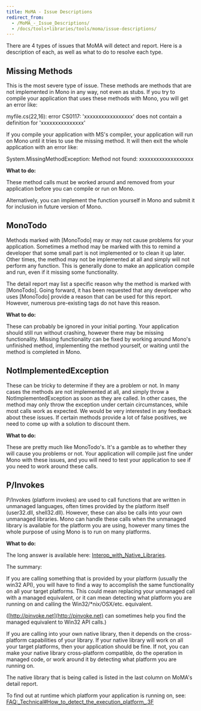 ```yaml
---
title: MoMA - Issue Descriptions
redirect_from:
  - /MoMA_-_Issue_Descriptions/
  - /docs/tools+libraries/tools/moma/issue-descriptions/
---
```


There are 4 types of issues that MoMA will detect and report. Here is a description of each, as well as what to do to resolve each type.

Missing Methods
---------------

This is the most severe type of issue. These methods are methods that are not implemented in Mono in any way, not even as stubs. If you try to compile your application that uses these methods with Mono, you will get an error like:

myfile.cs(22,16): error CS0117: 'xxxxxxxxxxxxxxxxx' does not contain a definition for 'xxxxxxxxxxxxxxx'

If you compile your application with MS's compiler, your application will run on Mono until it tries to use the missing method. It will then exit the whole application with an error like:

System.MissingMethodException: Method not found: xxxxxxxxxxxxxxxxxxx

**What to do:**

These method calls must be worked around and removed from your application before you can compile or run on Mono.

Alternatively, you can implement the function yourself in Mono and submit it for inclusion in future version of Mono.

MonoTodo
--------

Methods marked with [MonoTodo] may or may not cause problems for your application. Sometimes a method may be marked with this to remind a developer that some small part is not implemented or to clean it up later. Other times, the method may not be implemented at all and simply will not perform any function. This is generally done to make an application compile and run, even if it missing some functionality.

The detail report may list a specific reason why the method is marked with [MonoTodo]. Going forward, it has been requested that any developer who uses [MonoTodo] provide a reason that can be used for this report. However, numerous pre-existing tags do not have this reason.

**What to do:**

These can probably be ignored in your initial porting. Your application should still run without crashing, however there may be missing functionality. Missing functionality can be fixed by working around Mono's unfinished method, implementing the method yourself, or waiting until the method is completed in Mono.

NotImplementedException
-----------------------

These can be tricky to determine if they are a problem or not. In many cases the methods are not implemented at all, and simply throw a NotImplementedException as soon as they are called. In other cases, the method may only throw the exception under certain circumstances, while most calls work as expected. We would be very interested in any feedback about these issues. If certain methods provide a lot of false positives, we need to come up with a solution to discount them.

**What to do:**

These are pretty much like MonoTodo's. It's a gamble as to whether they will cause you problems or not. Your application will compile just fine under Mono with these issues, and you will need to test your application to see if you need to work around these calls.

P/Invokes
---------

P/Invokes (platform invokes) are used to call functions that are written in unmanaged languages, often times provided by the platform itself (user32.dll, shell32.dll). However, these can also be calls into your own unmanaged libraries. Mono can handle these calls when the unmanaged library is available for the platform you are using, however many times the whole purpose of using Mono is to run on many platforms.

**What to do:**

The long answer is available here: [Interop_with_Native_Libraries](/docs/advanced/pinvoke/).

The summary:

If you are calling something that is provided by your platform (usually the win32 API), you will have to find a way to accomplish the same functionality on all your target platforms. This could mean replacing your unmanaged call with a managed equivalent, or it can mean detecting what platform you are running on and calling the Win32/\*nix/OSX/etc. equivalent.

([http://pinvoke.net](http://pinvoke.net) can sometimes help you find the managed equivalent to Win32 API calls.)

If you are calling into your own native library, then it depends on the cross-platform capabilities of your library. If your native library will work on all your target platforms, then your application should be fine. If not, you can make your native library cross-platform compatible, do the operation in managed code, or work around it by detecting what platform you are running on.

The native library that is being called is listed in the last column on MoMA's detail report.

To find out at runtime which platform your application is running on, see: [FAQ:\_Technical#How\_to\_detect\_the\_execution_platform\_.3F](/docs/faq/technical/)

